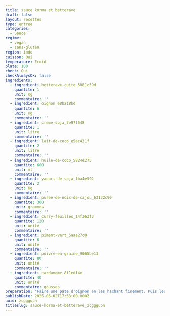 ```yaml
---
title: sauce korma et betterave
draft: false
layout: recettes
type: entree
categories:
  - Sauce
regime:
  - vegan
  - sans-gluten
region: inde
cuisson: Oui
temperature: Froid
plate: 100
check: Oui
checkAlwaysOk: false
ingredients:
  - ingredient: betterave-cuite_5881c59d
    quantite: 1
    unit: Kg
    commentaire: ''
  - ingredient: oignon_e8b218bd
    quantite: 6
    unit: Kg
    commentaire: ''
  - ingredient: creme-soja_7e97f548
    quantite: 1
    unit: litre
    commentaire: ''
  - ingredient: lait-de-coco_e5ec431f
    quantite: 2
    unit: litre
    commentaire: ''
  - ingredient: huile-de-coco_5824e275
    quantite: 600
    unit: ml
    commentaire: ''
  - ingredient: yaourt-de-soja_fba4e592
    quantite: 2
    unit: Kg
    commentaire: ''
  - ingredient: puree-de-noix-de-cajou_63132c90
    quantite: 300
    unit: grammes
    commentaire: ''
  - ingredient: curry-feuilles_14f363f3
    quantite: 120
    unit: unité
    commentaire: ''
  - ingredient: piment-vert_5aae27c0
    quantite: 6
    unit: unité
    commentaire: ''
  - ingredient: poivre-en-graine_9065be13
    quantite: 80
    unit: unité
    commentaire: ''
  - ingredient: cardamome_8f1edf4e
    quantite: 40
    unit: unité
    commentaire: gousses
preparation: "Faire une pâte d'oignon en les hachant finement. Puis les faire sauter à la poêle et réduire en purée.\n\nFaire\n chauffer de l'huile dans une casserole, ajouter les gousses de \ncardamome, ajouter la pâte d'oignon, le piment vert haché, les feuilles \nde curry et continuer à faire sauter pendant 3 à 5 minutes.\n\nFouetter\n ensemble le lait de coco, la crème, le yaourt, la pâte de noix de cajou\n et le garam masala, puis les ajouter dans la poêle avec du sel au goût \net laisser mijoter à découvert pendant 10 à 12 minutes jusqu'à \népaississement.\_\n\nAjouter la purée de betterave.\n\nAjouter de l'eau si nécessaire, pour assouplir la sauce.\n\n\_Ajouter la poudre de macis de cardamome et rectifiez le sel si nécessaire.\_\n\nServir chaud.\n\n\\"
publishDate: 2025-06-02T17:53:00.000Z
uuid: zcgggupn
titleslug: sauce-korma-et-betterave_zcgggupn
---
```

